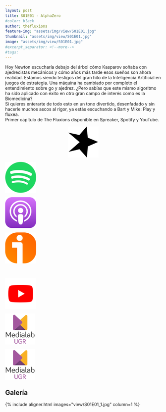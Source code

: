 ```yaml
---
layout: post
title: S01E01 - AlphaZero
#color: black
author: thefluxions
feature-img: "assets/img/view/S01E01.jpg"
thumbnail: "assets/img/view/S01E01.jpg"
image: "assets/img/view/S01E01.jpg"
#excerpt_separator: <!--more-->
#tags: 
---
```


Hoy Newton escucharía debajo del árbol cómo Kasparov soñaba con ajedrecistas mecánicos y cómo años más tarde esos sueños son ahora realidad. Estamos siendo testigos del gran hito de la Inteligencia Artificial en juegos de estrategia. Una máquina ha cambiado por completo el entendimiento sobre go y ajedrez. ¿Pero sabías que este mismo algoritmo ha sido aplicado con éxito en otro gran campo de interés como es la Biomedicina?
<br>Si quieres enterarte de todo esto en un tono divertido, desenfadado y sin hacerle muchos ascos al rigor, ya estás escuchando a Bart y Mike: Play y fluxea.
<br>Primer capítulo de The Fluxions disponible en Spreaker, Spotify y YouTube.
<br>
<p align="center">
<a href="https://www.spreaker.com/user/radiolabugr/fluxion1x01" target="_blank"><img src="https://raw.githubusercontent.com/thefluxions/thefluxions.github.io/master/assets/img/archive/spreaker-logo.png" height="100" align="center"></a>

<a href="https://open.spotify.com/episode/5k2nZY1oRxnYpcGohNglp7?si=qGZxgBNMT6eI0ax0vndwyw" target="_blank"><img src="https://raw.githubusercontent.com/thefluxions/thefluxions.github.io/master/assets/img/archive/spotify-logo.png" height="100" align="center"></a>

<a href="https://podcasts.apple.com/es/podcast/1x01-alphazero/id1492409246?i=1000460270477" target="_blank"><img src="https://raw.githubusercontent.com/thefluxions/thefluxions.github.io/master/assets/img/archive/apple-logo.png" height="100" align="center"></a>

<a href="https://www.ivoox.com/1x01-alphazero-audios-mp3_rf_47189372_1.html" target="_blank"><img src="https://raw.githubusercontent.com/thefluxions/thefluxions.github.io/master/assets/img/archive/ivoox-logo.png" height="100" align="center"></a>

<br><br>
<a href="" target="_blank"><img src="https://raw.githubusercontent.com/thefluxions/thefluxions.github.io/master/assets/img/archive/youtube-logo.png" height="100" align="center"></a>

<a href="https://medialab.ugr.es/evento/radiolab-the-fluxions-episodio-1-alphazero" target="_blank"><img src="https://raw.githubusercontent.com/thefluxions/thefluxions.github.io/master/assets/img/archive/medialab-logo.png" height="100" align="center"></a>

<a href="https://medialab.ugr.es/noticias/fluxions-y-novedades" target="_blank"><img src="https://raw.githubusercontent.com/thefluxions/thefluxions.github.io/master/assets/img/archive/medialab-logo.png" height="100" align="center"></a>
</p>

## Galería

{% include aligner.html images="view/S01E01_1.jpg" column=1 %}